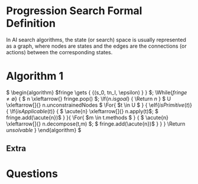 # Progression Search Formal Definition

In AI search algorithms, the state (or search) space is usually represented as a graph, where nodes are states and the edges are the connections (or actions) between the corresponding states. 

# Algorithm 1

$
\begin{algorithm}
$fringe \gets { \{(s_0, tn_I, \epsilon) \} } $\;
\While{$fringe \neq \emptyset$} {
    $ n \xleftarrow{} fringe.pop() $\;
    \If{$n.isgoal$} { \Return $n$ }
    $ U  \xleftarrow[]{} n.unconstrainedNodes $
    \For{ $t \in U $ } {
        \eIf{$isPrimitive(t)$} { 
            \If{$isApplicable(t)$} {
                $ \acute{n} \xleftarrow[]{} n.apply(t)$\;
                $ fringe.add(\acute{n})$
            }
        }{
             \For{ $m \in t.methods $ } {
                $ \acute{n} \xleftarrow[]{} n.decompose(t,m) $\;
                $ fringe.add(\acute{n})$
             }
        } 
    }
    \Return $unsolvable$
}
\end{algorithm}
$



## Extra
# Questions

